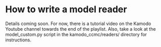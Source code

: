 # How to write a model reader
Details coming soon. For now, there is a tutorial video on the Kamodo Youtube channel towards the end of the playlist. Also, take a look at the model_custom.py script in the kamodo_ccmc/readers/ directory for instructions.